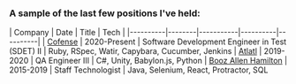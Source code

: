 ### A sample of the last few positions I've held:

| Company | Date | Title | Tech |
|----------|--------|-----------|----------|----------|
| [Cofense](https://cofense.com/) | 2020-Present | Software Development Engineer in Test (SDET) II | Ruby, RSpec, Watir, Capybara, Cucumber, Jenkins
| [Atlatl](https://www.atlatl.com/) | 2019-2020 | QA Engineer III | C#, Unity, Babylon.js, Python
| [Booz Allen Hamilton](https://www.boozallen.com/e/insight/blog/booz-allen-charleston-the-hub-of-work-and-play.html) | 2015-2019 | Staff Technologist | Java, Selenium, React, Protractor, SQL